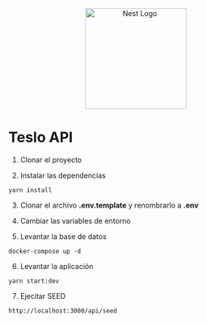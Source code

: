 <p align="center">
  <a href="http://nestjs.com/" target="blank"><img src="https://nestjs.com/img/logo-small.svg" width="200" alt="Nest Logo" /></a>
</p>

# Teslo API

1. Clonar el proyecto

2. Instalar las dependencias

```
yarn install
```

3. Clonar el archivo **.env.template** y renombrarlo a **.env**

4. Cambiar las variables de entorno

5. Levantar la base de datos

```
docker-compose up -d
```

6. Levantar la aplicación

```
yarn start:dev
```

7. Ejecitar SEED

```
http://localhost:3000/api/seed
```
